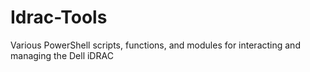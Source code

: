 # Idrac-Tools
Various PowerShell scripts, functions, and modules for interacting and managing the Dell iDRAC
